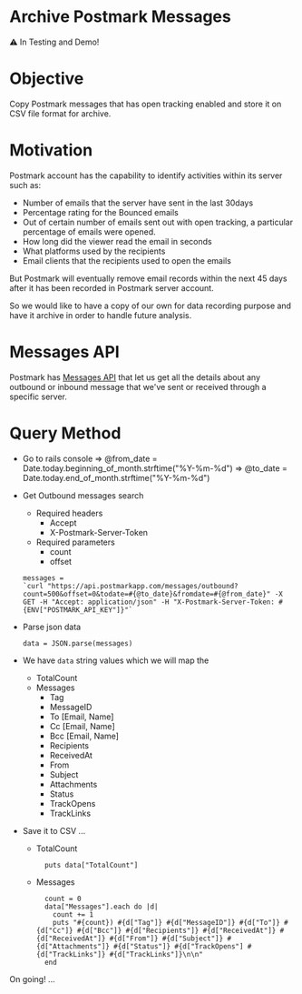 # Archive Postmark Messages

⚠️ In Testing and Demo!

# Objective

Copy Postmark messages that has open tracking enabled and store it on CSV file format for archive.

# Motivation

Postmark account has the capability to identify activities within its server such as:

* Number of emails that the server have sent in the last 30days
* Percentage rating for the Bounced emails
* Out of certain number of emails sent out with open tracking, a particular percentage of emails were opened.
* How long did the viewer read the email in seconds
* What platforms used by the recipients
* Email clients that the recipients used to open the emails

But Postmark will eventually remove email records within the next 45 days after it has been recorded in Postmark server account.

So we would like to have a copy of our own for data recording purpose and have it archive in order to handle future analysis.

# Messages API

Postmark has [Messages API](http://developer.postmarkapp.com/developer-api-messages.html) that let us get all the details about any outbound or inbound message that we've sent or received through a specific server.

# Query Method

* Go to rails console
  => @from_date = Date.today.beginning_of_month.strftime("%Y-%m-%d")
  => @to_date = Date.today.end_of_month.strftime("%Y-%m-%d")

* Get Outbound messages search
  * Required headers
    * Accept
    * X-Postmark-Server-Token
  * Required parameters
    * count
    * offset

  ```
  messages =
  `curl "https://api.postmarkapp.com/messages/outbound?count=500&offset=0&todate=#{@to_date}&fromdate=#{@from_date}" -X GET -H "Accept: application/json" -H "X-Postmark-Server-Token: #{ENV["POSTMARK_API_KEY"]}"`
  ```

* Parse json data

  ```
  data = JSON.parse(messages)
  ```
* We have `data` string values which we will map the
  * TotalCount
  * Messages
    * Tag
    * MessageID
    * To [Email, Name]
    * Cc [Email, Name]
    * Bcc [Email, Name]
    * Recipients
    * ReceivedAt
    * From
    * Subject
    * Attachments
    * Status
    * TrackOpens
    * TrackLinks

* Save it to CSV ...
  * TotalCount
    ```
      puts data["TotalCount"]
    ```
  * Messages
    ```
      count = 0
      data["Messages"].each do |d|
        count += 1
        puts "#{count}) #{d["Tag"]} #{d["MessageID"]} #{d["To"]} #{d["Cc"]} #{d["Bcc"]} #{d["Recipients"]} #{d["ReceivedAt"]} #{d["ReceivedAt"]} #{d["From"]} #{d["Subject"]} #{d["Attachments"]} #{d["Status"]} #{d["TrackOpens"] #{d["TrackLinks"]} #{d["TrackLinks"]}\n\n"
      end
    ```

On going! ...
